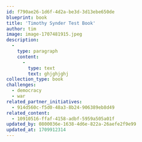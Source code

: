 ```yaml
---
id: f790ae26-1d6f-4d2a-be3d-3d13ebe650de
blueprint: book
title: 'Timothy Synder Test Book'
author: tim
image: image-1707481915.jpeg
description:
  -
    type: paragraph
    content:
      -
        type: text
        text: ghjghjghj
collection_type: book
challenges:
  - democracy
  - war
related_partner_initiatives:
  - 914d560c-f5d0-48a3-8b24-906389eb8d49
related_content:
  - 10910516-ffaf-4158-adbf-5959a505a01f
updated_by: 0800036e-1638-4d6e-822a-26aefe2f9e99
updated_at: 1709912314
---
```

